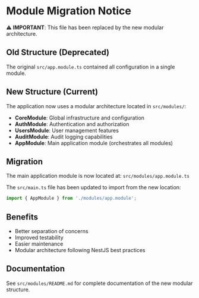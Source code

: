 # Module Migration Notice

⚠️ **IMPORTANT**: This file has been replaced by the new modular architecture.

## Old Structure (Deprecated)
The original `src/app.module.ts` contained all configuration in a single module.

## New Structure (Current)
The application now uses a modular architecture located in `src/modules/`:

- **CoreModule**: Global infrastructure and configuration
- **AuthModule**: Authentication and authorization
- **UsersModule**: User management features  
- **AuditModule**: Audit logging capabilities
- **AppModule**: Main application module (orchestrates all modules)

## Migration
The main application module is now located at: `src/modules/app.module.ts`

The `src/main.ts` file has been updated to import from the new location:
```typescript
import { AppModule } from './modules/app.module';
```

## Benefits
- Better separation of concerns
- Improved testability
- Easier maintenance
- Modular architecture following NestJS best practices

## Documentation
See `src/modules/README.md` for complete documentation of the new modular structure.
